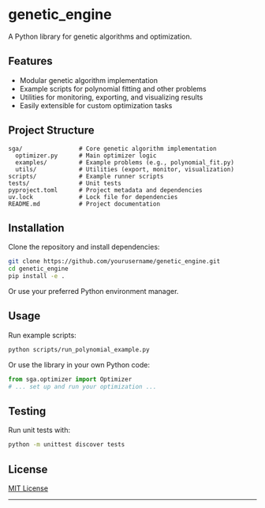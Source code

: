 # genetic_engine

A Python library for genetic algorithms and optimization.

## Features

- Modular genetic algorithm implementation
- Example scripts for polynomial fitting and other problems
- Utilities for monitoring, exporting, and visualizing results
- Easily extensible for custom optimization tasks

## Project Structure

```text
sga/                # Core genetic algorithm implementation
  optimizer.py      # Main optimizer logic
  examples/         # Example problems (e.g., polynomial_fit.py)
  utils/            # Utilities (export, monitor, visualization)
scripts/            # Example runner scripts
tests/              # Unit tests
pyproject.toml      # Project metadata and dependencies
uv.lock             # Lock file for dependencies
README.md           # Project documentation
```

## Installation

Clone the repository and install dependencies:

```bash
git clone https://github.com/yourusername/genetic_engine.git
cd genetic_engine
pip install -e .
```

Or use your preferred Python environment manager.

## Usage

Run example scripts:

```bash
python scripts/run_polynomial_example.py
```

Or use the library in your own Python code:

```python
from sga.optimizer import Optimizer
# ... set up and run your optimization ...
```

## Testing

Run unit tests with:

```bash
python -m unittest discover tests
```

## License

[MIT License](LICENSE)

---